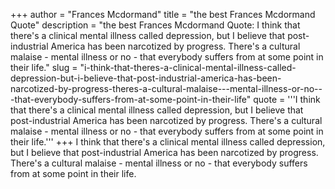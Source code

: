 +++
author = "Frances Mcdormand"
title = "the best Frances Mcdormand Quote"
description = "the best Frances Mcdormand Quote: I think that there's a clinical mental illness called depression, but I believe that post-industrial America has been narcotized by progress. There's a cultural malaise - mental illness or no - that everybody suffers from at some point in their life."
slug = "i-think-that-theres-a-clinical-mental-illness-called-depression-but-i-believe-that-post-industrial-america-has-been-narcotized-by-progress-theres-a-cultural-malaise---mental-illness-or-no---that-everybody-suffers-from-at-some-point-in-their-life"
quote = '''I think that there's a clinical mental illness called depression, but I believe that post-industrial America has been narcotized by progress. There's a cultural malaise - mental illness or no - that everybody suffers from at some point in their life.'''
+++
I think that there's a clinical mental illness called depression, but I believe that post-industrial America has been narcotized by progress. There's a cultural malaise - mental illness or no - that everybody suffers from at some point in their life.
